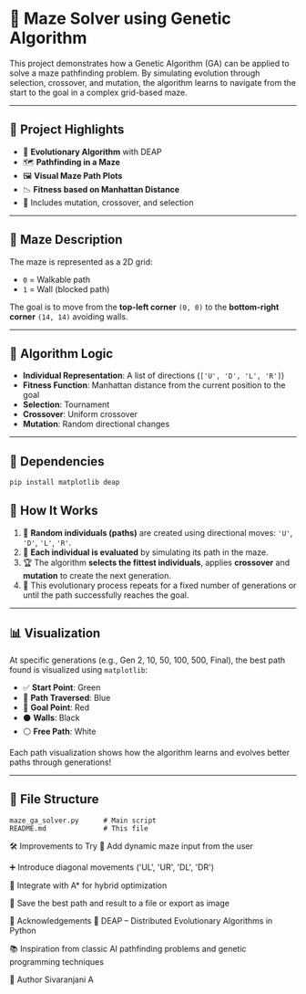 # 🧠 Maze Solver using Genetic Algorithm

This project demonstrates how a Genetic Algorithm (GA) can be applied to solve a maze pathfinding problem. By simulating evolution through selection, crossover, and mutation, the algorithm learns to navigate from the start to the goal in a complex grid-based maze.

---

## 📌 Project Highlights

- 🧬 **Evolutionary Algorithm** with DEAP
- 🗺️ **Pathfinding in a Maze**
- 🖼️ **Visual Maze Path Plots**
- 📉 **Fitness based on Manhattan Distance**
- 🧪 Includes mutation, crossover, and selection

---

## 🧭 Maze Description

The maze is represented as a 2D grid:
- `0` = Walkable path
- `1` = Wall (blocked path)

The goal is to move from the **top-left corner** `(0, 0)` to the **bottom-right corner** `(14, 14)` avoiding walls.

---

## 🧮 Algorithm Logic

- **Individual Representation**: A list of directions (`['U', 'D', 'L', 'R']`)
- **Fitness Function**: Manhattan distance from the current position to the goal
- **Selection**: Tournament
- **Crossover**: Uniform crossover
- **Mutation**: Random directional changes

---

## 🔧 Dependencies

```bash
pip install matplotlib deap

```
## 🚀 How It Works

1. 🎲 **Random individuals (paths)** are created using directional moves: `'U'`, `'D'`, `'L'`, `'R'`.
2. 🧪 **Each individual is evaluated** by simulating its path in the maze.
3. 🏆 The algorithm **selects the fittest individuals**, applies **crossover** and **mutation** to create the next generation.
4. 🔁 This evolutionary process repeats for a fixed number of generations or until the path successfully reaches the goal.

---

## 📊 Visualization

At specific generations (e.g., Gen 2, 10, 50, 100, 500, Final), the best path found is visualized using `matplotlib`:

- ✅ **Start Point**: Green
- 🔵 **Path Traversed**: Blue
- 🔴 **Goal Point**: Red
- ⚫ **Walls**: Black
- ⚪ **Free Path**: White

Each path visualization shows how the algorithm learns and evolves better paths through generations!

---

## 📁 File Structure

```plaintext
maze_ga_solver.py      # Main script
README.md              # This file

```

🛠️ Improvements to Try
🧩 Add dynamic maze input from the user

➕ Introduce diagonal movements ('UL', 'UR', 'DL', 'DR')

🧠 Integrate with A* for hybrid optimization

💾 Save the best path and result to a file or export as image

🙌 Acknowledgements
🧬 DEAP – Distributed Evolutionary Algorithms in Python

📚 Inspiration from classic AI pathfinding problems and genetic programming techniques

📌 Author
Sivaranjani A
